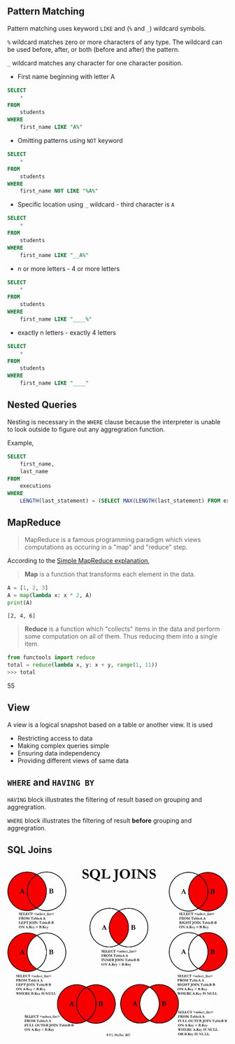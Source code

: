 ## Pattern Matching 
Pattern matching uses keyword `LIKE` and (`%` and `_`) wildcard symbols.

`%` wildcard matches zero or more characters of any type. The wildcard can be
used before, after, or both (before and after) the pattern. 

`_` wildcard matches any character for one character position. 

- First name beginning with letter A
```sql
SELECT
    *
FROM
    students
WHERE
    first_name LIKE "A%"
```

- Omitting patterns using `NOT` keyword
```sql
SELECT
    *
FROM
    students
WHERE
    first_name NOT LIKE "%A%"
```

- Specific location  using `_` wildcard - third character is `A`
```sql
SELECT
    *
FROM
    students
WHERE
    first_name LIKE "__A%"

```
- n or more letters - 4 or more letters
```sql
SELECT
    *
FROM
    students
WHERE
    first_name LIKE "____%"

```

- exactly n letters - exactly 4 letters
```sql
SELECT
    *
FROM
    students
WHERE
    first_name LIKE "____"

```





## Nested Queries

Nesting is necessary in the `WHERE` clause because the interpreter is unable to
look outside to figure out any aggregration function. 

Example, 

```sql
SELECT
    first_name,
    last_name
FROM 
    executions
WHERE
    LENGTH(last_statement) = (SELECT MAX(LENGTH(last_statement) FROM executions)
```

## MapReduce


> MapReduce is a famous programming paradigm which views computations as
> occuring in a "map" and "reduce" step. 

According to the [Simple MapReduce explanation](https://stackoverflow.com/questions/28982/simple-explanation-of-mapreduce),

> **Map** is a function that transforms each element in the data. 

```python
A = [1, 2, 3]
A = map(lambda x: x * 2, A)
print(A)
```
```text
[2, 4, 6]
```

> **Reduce** is a function which "collects" items in the data and perform some
> computation on all of them. Thus reducing them into a single item. 

```python
from functools import reduce
total = reduce(lambda x, y: x + y, range(1, 11))
>>> total
```
55

## View

A view is a logical snapshot based on a table or another view. It is used 
- Restricting access to data
- Making complex queries simple
- Ensuring data independency
- Providing different views of same data





## `WHERE` and `HAVING BY`

`HAVING` block illustrates the filtering of result based on grouping and
aggregration. 

`WHERE` block illustrates the filtering of result **before** grouping and
aggregration. 


## SQL Joins 

![SQL Joins](./sql_joins.jpg)

